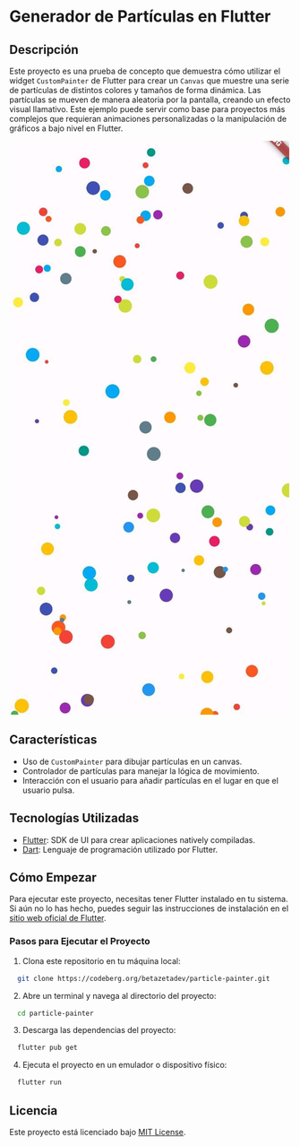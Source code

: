 # Generador de Partículas en Flutter

## Descripción

Este proyecto es una prueba de concepto que demuestra cómo utilizar el widget `CustomPainter` de Flutter para crear un `Canvas` que muestre una serie de partículas de distintos colores y tamaños de forma dinámica. Las partículas se mueven de manera aleatoria por la pantalla, creando un efecto visual llamativo. Este ejemplo puede servir como base para proyectos más complejos que requieran animaciones personalizadas o la manipulación de gráficos a bajo nivel en Flutter.

![Múltiples círculos de diferentes colores moviéndose aleatoriamente por la pantalla colisionando con los bordes de la misma y entre ellos](screenshot.png)

## Características

- Uso de `CustomPainter` para dibujar partículas en un canvas.
- Controlador de partículas para manejar la lógica de movimiento.
- Interacción con el usuario para añadir partículas en el lugar en que el usuario pulsa.

## Tecnologías Utilizadas

- [Flutter](https://flutter.dev/): SDK de UI para crear aplicaciones natively compiladas.
- [Dart](https://dart.dev/): Lenguaje de programación utilizado por Flutter.

## Cómo Empezar

Para ejecutar este proyecto, necesitas tener Flutter instalado en tu sistema. Si aún no lo has hecho, puedes seguir las instrucciones de instalación en el [sitio web oficial de Flutter](https://flutter.dev/docs/get-started/install).

### Pasos para Ejecutar el Proyecto

1. Clona este repositorio en tu máquina local:

```bash
  git clone https://codeberg.org/betazetadev/particle-painter.git
```

2. Abre un terminal y navega al directorio del proyecto:

```bash
  cd particle-painter
```

3. Descarga las dependencias del proyecto:

```bash
  flutter pub get
```

4. Ejecuta el proyecto en un emulador o dispositivo físico:

```bash
  flutter run
```

## Licencia

Este proyecto está licenciado bajo [MIT License](https://opensource.org/licenses/MIT).
